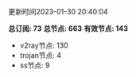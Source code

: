 更新时间2023-01-30 20:40:04

**总订阅: 73**
**总节点: 663**
**有效节点: 143**
- v2ray节点: 130
- trojan节点: 4
- ss节点: 9
